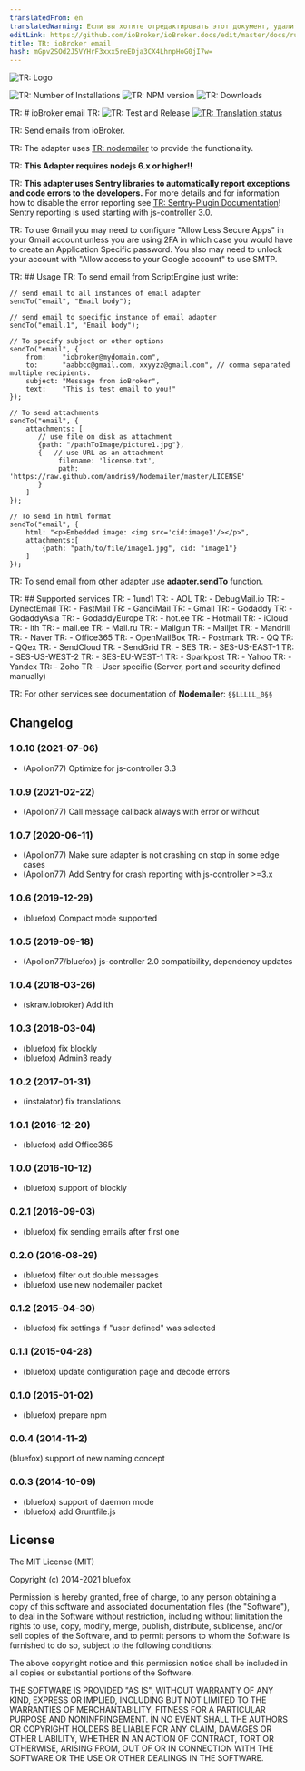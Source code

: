 ```yaml
---
translatedFrom: en
translatedWarning: Если вы хотите отредактировать этот документ, удалите поле «translationFrom», в противном случае этот документ будет снова автоматически переведен
editLink: https://github.com/ioBroker/ioBroker.docs/edit/master/docs/ru/adapterref/iobroker.email/README.md
title: TR: ioBroker email
hash: mGpv2SOd2J5VYHrF3xxx5reEDja3CX4LhnpHoG0jI7w=
---
```

![TR: Logo](../../../en/adapterref/iobroker.email/admin/email.png)

![TR: Number of Installations](http://iobroker.live/badges/email-stable.svg)
![TR: NPM version](http://img.shields.io/npm/v/iobroker.email.svg)
![TR: Downloads](https://img.shields.io/npm/dm/iobroker.email.svg)

TR: # ioBroker email
TR: ![TR: Test and Release](https://github.com/ioBroker/ioBroker.email/workflows/Test%20and%20Release/badge.svg) [![TR: Translation status](https://weblate.iobroker.net/widgets/adapters/-/email/svg-badge.svg)](https://weblate.iobroker.net/engage/adapters/?utm_source=widget)

TR: Send emails from ioBroker.

TR: The adapter uses [TR: nodemailer](https://github.com/nodemailer/nodemailer) to provide the functionality.

TR: **This Adapter requires nodejs 6.x or higher!!**

TR: **This adapter uses Sentry libraries to automatically report exceptions and code errors to the developers.** For more details and for information how to disable the error reporting see [TR: Sentry-Plugin Documentation](https://github.com/ioBroker/plugin-sentry#plugin-sentry)! Sentry reporting is used starting with js-controller 3.0.

TR: To use Gmail you may need to configure "Allow Less Secure Apps" in your Gmail account unless you are using 2FA in which case you would have to create an Application Specific password. You also may need to unlock your account with "Allow access to your Google account" to use SMTP.

TR: ## Usage
TR: To send email from ScriptEngine just write:

```
// send email to all instances of email adapter
sendTo("email", "Email body");

// send email to specific instance of email adapter
sendTo("email.1", "Email body");

// To specify subject or other options
sendTo("email", {
    from:    "iobroker@mydomain.com",
    to:      "aabbcc@gmail.com, xxyyzz@gmail.com", // comma separated multiple recipients.
    subject: "Message from ioBroker",
    text:    "This is test email to you!"
});

// To send attachments
sendTo("email", {
    attachments: [
       // use file on disk as attachment
       {path: "/pathToImage/picture1.jpg"},
       {   // use URL as an attachment
            filename: 'license.txt',
            path: 'https://raw.github.com/andris9/Nodemailer/master/LICENSE'
       }
    ]
});

// To send in html format
sendTo("email", {
    html: "<p>Embedded image: <img src='cid:image1'/></p>",
    attachments:[
        {path: "path/to/file/image1.jpg", cid: "image1"}
    ]
});
```

TR: To send email from other adapter use **adapter.sendTo** function.

TR: ## Supported services
TR: - 1und1
TR: - AOL
TR: - DebugMail.io
TR: - DynectEmail
TR: - FastMail
TR: - GandiMail
TR: - Gmail
TR: - Godaddy
TR: - GodaddyAsia
TR: - GodaddyEurope
TR: - hot.ee
TR: - Hotmail
TR: - iCloud
TR: - ith
TR: - mail.ee
TR: - Mail.ru
TR: - Mailgun
TR: - Mailjet
TR: - Mandrill
TR: - Naver
TR: - Office365
TR: - OpenMailBox
TR: - Postmark
TR: - QQ
TR: - QQex
TR: - SendCloud
TR: - SendGrid
TR: - SES
TR: - SES-US-EAST-1
TR: - SES-US-WEST-2
TR: - SES-EU-WEST-1
TR: - Sparkpost
TR: - Yahoo
TR: - Yandex
TR: - Zoho
TR: - User specific (Server, port and security defined manually)

TR: For other services see documentation of **Nodemailer**: `§§LLLLL_0§§`

## Changelog

### 1.0.10 (2021-07-06)
* (Apollon77) Optimize for js-controller 3.3

### 1.0.9 (2021-02-22)
* (Apollon77) Call message callback always with error or without

### 1.0.7 (2020-06-11)
* (Apollon77) Make sure adapter is not crashing on stop in some edge cases
* (Apollon77) Add Sentry for crash reporting with js-controller >=3.x

### 1.0.6 (2019-12-29)
* (bluefox) Compact mode supported

### 1.0.5 (2019-09-18)
* (Apollon77/bluefox) js-controller 2.0 compatibility, dependency updates

### 1.0.4 (2018-03-26)
* (skraw.iobroker) Add ith

### 1.0.3 (2018-03-04)
* (bluefox) fix blockly
* (bluefox) Admin3 ready

### 1.0.2 (2017-01-31)
* (instalator) fix translations

### 1.0.1 (2016-12-20)
* (bluefox) add Office365

### 1.0.0 (2016-10-12)
* (bluefox) support of blockly

### 0.2.1 (2016-09-03)
* (bluefox) fix sending emails after first one

### 0.2.0 (2016-08-29)
* (bluefox) filter out double messages
* (bluefox) use new nodemailer packet

### 0.1.2 (2015-04-30)
* (bluefox) fix settings if "user defined" was selected

### 0.1.1 (2015-04-28)
* (bluefox) update configuration page and decode errors

### 0.1.0 (2015-01-02)
* (bluefox) prepare npm

### 0.0.4 (2014-11-2)
(bluefox) support of new naming concept

### 0.0.3 (2014-10-09)
* (bluefox) support of daemon mode
* (bluefox) add Gruntfile.js

## License

The MIT License (MIT)

Copyright (c) 2014-2021 bluefox

Permission is hereby granted, free of charge, to any person obtaining a copy
of this software and associated documentation files (the "Software"), to deal
in the Software without restriction, including without limitation the rights
to use, copy, modify, merge, publish, distribute, sublicense, and/or sell
copies of the Software, and to permit persons to whom the Software is
furnished to do so, subject to the following conditions:

The above copyright notice and this permission notice shall be included in
all copies or substantial portions of the Software.

THE SOFTWARE IS PROVIDED "AS IS", WITHOUT WARRANTY OF ANY KIND, EXPRESS OR
IMPLIED, INCLUDING BUT NOT LIMITED TO THE WARRANTIES OF MERCHANTABILITY,
FITNESS FOR A PARTICULAR PURPOSE AND NONINFRINGEMENT. IN NO EVENT SHALL THE
AUTHORS OR COPYRIGHT HOLDERS BE LIABLE FOR ANY CLAIM, DAMAGES OR OTHER
LIABILITY, WHETHER IN AN ACTION OF CONTRACT, TORT OR OTHERWISE, ARISING FROM,
OUT OF OR IN CONNECTION WITH THE SOFTWARE OR THE USE OR OTHER DEALINGS IN
THE SOFTWARE.